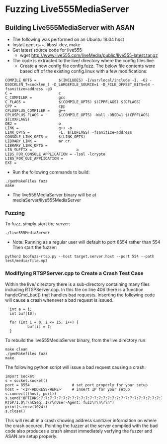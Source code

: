 # Fuzzing Live555MediaServer

## Building Live555MediaServer with ASAN
* The following was performed on an Ubuntu 18.04 host
* Install gcc, g++, libssl-dev, make
* Get latest source code for live555
  * wget http://www.live555.com/liveMedia/public/live555-latest.tar.gz
* The code is extracted to the live/ directory where the config files live
  * Create a new config file config.fuzz.  The below file contents were based off of the existing config.linux with a few modifications:

```
COMPILE_OPTS =          $(INCLUDES) -I/usr/local/include -I. -O2 -DSOCKLEN_T=socklen_t -D_LARGEFILE_SOURCE=1 -D_FILE_OFFSET_BITS=64 -fsanitize=address -g3
C =                     c
C_COMPILER =            gcc
C_FLAGS =               $(COMPILE_OPTS) $(CPPFLAGS) $(CFLAGS)
CPP =                   cpp
CPLUSPLUS_COMPILER =    g++
CPLUSPLUS_FLAGS =       $(COMPILE_OPTS) -Wall -DBSD=1 $(CPPFLAGS) $(CXXFLAGS)
OBJ =                   o
LINK =                  g++ -o
LINK_OPTS =             -L. $(LDFLAGS) -fsanitize=address
CONSOLE_LINK_OPTS =     $(LINK_OPTS)
LIBRARY_LINK =          ar cr 
LIBRARY_LINK_OPTS =
LIB_SUFFIX =                    a
LIBS_FOR_CONSOLE_APPLICATION = -lssl -lcrypto
LIBS_FOR_GUI_APPLICATION =
EXE =
```

* Run the following commands to build:
```
./genMakeFiles fuzz
make
```
* The live555MediaServer binary will be at mediaServer/live555MediaServer

### Fuzzing
To fuzz, simply start the server:
```
./live555MediaServer
```
* Note: Running as a regular user will default to port 8554 rather than 554
Then start the fuzzer:
```
python3 boofuzz-rtsp.py --host target.server.host --port 554 --path test/media/file.mp3
```


### Modifiying RTSPServer.cpp to Create a Crash Test Case
Within the live/ directory there is a sub-directory containing many files including RTSPServer.cpp.  In this file on line 406 there is a function handeCmd_bad() that handles bad requests.  Inserting the following code will cause a crash whenever a bad request is issued.
```
  int a = 1;
  int buf[10];

  for (int i = 0; i <= 15; i++) {
          buf[i] = 7;
  }
```

To rebuild the live555MediaServer binary, from the live directory run:
```
make clean
./genMakefiles fuzz
make
```
The following python script will issue a bad request causing a crash:
```
import socket
s = socket.socket()
port = 8554                   # set port properly for your setup
host = '<IP-ADDRESS-HERE>'    # insert IP for your setup
s.connect((host, port))
s.send("OPTIONS:7:7:7:7:7:7:7:7:7:7:7:7:7:7:7:7:7:7:7:7:7:7:7:7:7:7:7:7:7:7:7:7:7:7:7:7:7:7:7:7:7:7:7:777777777777777777777777777777777777777777777777777777777777777777777777777777777777777777777777777777777777777777777777777777777777777777777777777:7:7:7:777777777777777777777 RTSP/1.0\r\nCSeq: 1\r\nUser-Agent: fuzz\r\n\r\n")
print(s.recv(1024))
s.close()
```

This will result in a crash showing address sanitizier information on where the crash occured.  Pointing the fuzzer at the server compiled with the bad code also produces a crash almost immediately verfying the fuzzer and ASAN are setup properly.

